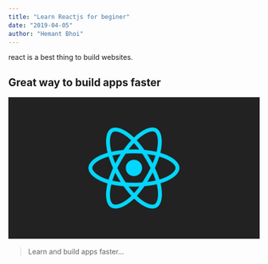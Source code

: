 ```yaml
---
title: "Learn Reactjs for beginer"
date: "2019-04-05"
author: "Hemant Bhoi"
---
```


react is a best thing to build websites.

## Great way to build apps faster

![React Logo is here](./react.jpg)

> Learn and build apps faster...
